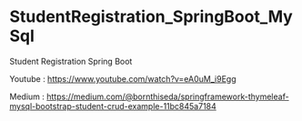 # StudentRegistration_SpringBoot_MySql

Student Registration Spring Boot 


Youtube : https://www.youtube.com/watch?v=eA0uM_i9Egg


Medium  : https://medium.com/@bornthiseda/springframework-thymeleaf-mysql-bootstrap-student-crud-example-11bc845a7184



